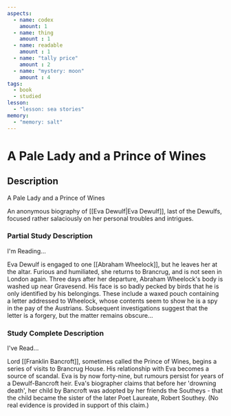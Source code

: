```yaml
---
aspects: 
  - name: codex
    amount: 1
  - name: thing
    amount : 1
  - name: readable
    amount : 1
  - name: "tally price"
    amount : 2
  - name: "mystery: moon"
    amount : 4
tags:
  - book
  - studied
lesson:
  - "lesson: sea stories"
memory:
  - "memory: salt"
---
```


# A Pale Lady and a Prince of Wines

## Description
A Pale Lady and a Prince of Wines

An anonymous biography of [[Eva Dewulf|Eva Dewulf]], last of the Dewulfs, focused rather salaciously on her personal troubles and intrigues.
### Partial Study Description
I'm Reading...

Eva Dewulf is engaged to one [[Abraham Wheelock]], but he leaves her at the altar. Furious and humiliated, she returns to Brancrug, and is not seen in London again. Three days after her departure, Abraham Wheelock's body is washed up near Gravesend. His face is so badly pecked by birds that he is only identified by his belongings. These include a waxed pouch containing a letter addressed to Wheelock, whose contents seem to show he is a spy in the pay of the Austrians. Subsequent investigations suggest that the letter is a forgery, but the matter remains obscure...
### Study Complete Description
I've Read...

Lord [[Franklin Bancroft]], sometimes called the Prince of Wines, begins a series of visits to Brancrug House. His relationship with Eva becomes a source of scandal. Eva is by now forty-nine, but rumours persist for years of a Dewulf-Bancroft heir. Eva's biographer claims that before her 'drowning death', her child by Bancroft was adopted by her friends the Southeys - that the child became the sister of the later Poet Laureate, Robert Southey. (No real evidence is provided in support of this claim.)